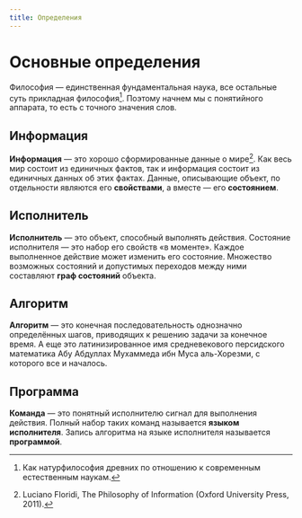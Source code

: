 ```yaml
---
title: Определения
---
```


# Основные определения

Философия — единственная фундаментальная наука, все остальные суть прикладная философия[^sci]. Поэтому начнем мы с понятийного аппарата, то есть с точного значения слов. 

[^sci]: Как натурфилософия древних по отношению к современным естественным наукам.

## Информация
**Информация** — это хорошо сформированные данные о мире[^flo]. Как весь мир состоит из единичных фактов, так и информация состоит из единичных данных об этих фактах. Данные, описывающие объект, по отдельности являются его **свойствами**, а вместе — его **состоянием**.

[^flo]: Luciano Floridi, The Philosophy of Information (Oxford University Press, 2011).

## Исполнитель
**Исполнитель** — это объект, способный выполнять действия. Состояние исполнителя — это набор его свойств «в моменте». Каждое выполненное действие может изменить его состояние. Множество возможных состояний и допустимых переходов между ними составляют **граф состояний** объекта. 

## Алгоритм

**Алгоритм** — это конечная последовательность однозначно определённых шагов, приводящих к решению задачи за конечное время. А еще это латинизированное имя средневекового персидского математика Абу Абдуллах Мухаммеда ибн Муса аль-Хорезми, с которого все и началось.

## Программа
**Команда** — это понятный исполнителю сигнал для выполнения действия. Полный набор таких команд называется **языком исполнителя**. Запись алгоритма на языке исполнителя называется **программой**.